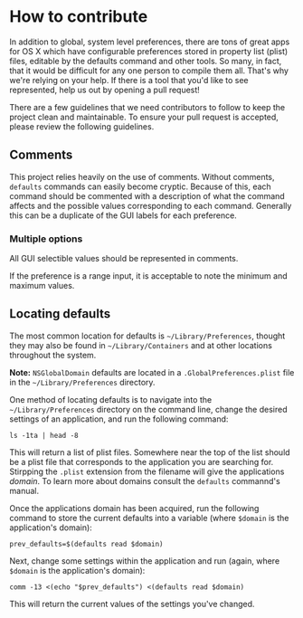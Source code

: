 # How to contribute

In addition to global, system level preferences, there are tons of great apps for OS X which have configurable preferences stored in property list (plist) files, editable by the defaults command and other tools. So many, in fact, that it would be difficult for any one person to compile them all. That's why we're relying on your help. If there is a tool that you'd like to see represented, help us out by opening a pull request!

There are a few guidelines that we need contributors to follow to keep the project clean and maintainable. To ensure your pull request is accepted, please review the following guidelines.

## Comments

This project relies heavily on the use of comments. Without comments, `defaults` commands can easily become cryptic. Because of this, each command should be commented with a description of what the command affects and the possible values corresponding to each command. Generally this can be a duplicate of the GUI labels for each preference.

### Multiple options

All GUI selectible values should be represented in comments.

If the preference is a range input, it is acceptable to note the minimum and maximum values.

## Locating defaults

The most common location for defaults is `~/Library/Preferences`, thought they may also be found in `~/Library/Containers` and at other locations throughout the system.

__Note:__ `NSGlobalDomain` defaults are located in a `.GlobalPreferences.plist` file in the `~/Library/Preferences` directory.

One method of locating defaults is to navigate into the `~/Library/Preferences` directory on the command line, change the desired settings of an application, and run the following command:

    ls -1ta | head -8

This will return a list of plist files. Somewhere near the top of the list should be a plist file that corresponds to the application you are searching for. Stirpping the `.plist` extension from the filename will give the applications _domain_. To learn more about domains consult the `defaults` commannd's manual.

Once the applications domain has been acquired, run the following command to store the current defaults into a variable (where `$domain` is the application's domain):

    prev_defaults=$(defaults read $domain)

Next, change some settings within the application and run (again, where `$domain` is the application's domain):

    comm -13 <(echo "$prev_defaults") <(defaults read $domain)

This will return the current values of the settings you've changed.
